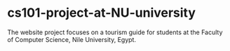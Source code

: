 # cs101-project-at-NU-university
The website project focuses on a tourism guide for students at the Faculty of Computer Science, Nile University, Egypt.
